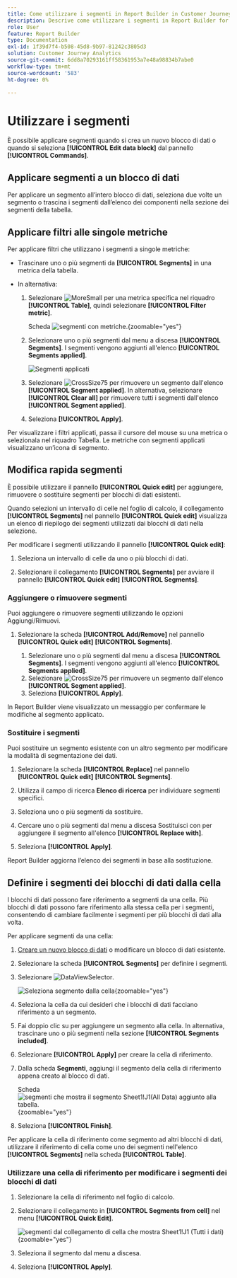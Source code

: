 ```yaml
---
title: Come utilizzare i segmenti in Report Builder in Customer Journey Analytics
description: Descrive come utilizzare i segmenti in Report Builder for Customer Journey Analytics
role: User
feature: Report Builder
type: Documentation
exl-id: 1f39d7f4-b508-45d8-9b97-81242c3805d3
solution: Customer Journey Analytics
source-git-commit: 6dd8a70293161ff58361953a7e48a98834b7abe0
workflow-type: tm+mt
source-wordcount: '583'
ht-degree: 0%

---
```


# Utilizzare i segmenti

È possibile applicare segmenti quando si crea un nuovo blocco di dati o quando si seleziona **[!UICONTROL Edit data block]** dal pannello **[!UICONTROL Commands]**.

## Applicare segmenti a un blocco di dati

Per applicare un segmento all’intero blocco di dati, seleziona due volte un segmento o trascina i segmenti dall’elenco dei componenti nella sezione dei segmenti della tabella.

## Applicare filtri alle singole metriche

Per applicare filtri che utilizzano i segmenti a singole metriche:

* Trascinare uno o più segmenti da **[!UICONTROL Segments]** in una metrica della tabella.

* In alternativa:

   1. Selezionare ![MoreSmall](/help/assets/icons/MoreSmall.svg) per una metrica specifica nel riquadro **[!UICONTROL Table]**, quindi selezionare **[!UICONTROL Filter metric]**.

      Scheda ![segmenti con metriche.](./assets/filter-metric.png){zoomable="yes"}

   1. Selezionare uno o più segmenti dal menu a discesa **[!UICONTROL Segments]**. I segmenti vengono aggiunti all&#39;elenco **[!UICONTROL Segments applied]**.

      ![Segmenti applicati](assets/segments-applied.png)
   1. Selezionare ![CrossSize75](/help/assets/icons/CrossSize75.svg) per rimuovere un segmento dall&#39;elenco **[!UICONTROL Segment applied]**. In alternativa, selezionare **[!UICONTROL Clear all]** per rimuovere tutti i segmenti dall&#39;elenco **[!UICONTROL Segment applied]**.
   1. Seleziona **[!UICONTROL Apply]**.

Per visualizzare i filtri applicati, passa il cursore del mouse su una metrica o selezionala nel riquadro Tabella. Le metriche con segmenti applicati visualizzano un’icona di segmento.


## Modifica rapida segmenti

È possibile utilizzare il pannello **[!UICONTROL Quick edit]** per aggiungere, rimuovere o sostituire segmenti per blocchi di dati esistenti.

Quando selezioni un intervallo di celle nel foglio di calcolo, il collegamento **[!UICONTROL Segments]** nel pannello **[!UICONTROL Quick edit]** visualizza un elenco di riepilogo dei segmenti utilizzati dai blocchi di dati nella selezione.

Per modificare i segmenti utilizzando il pannello **[!UICONTROL Quick edit]**:

1. Seleziona un intervallo di celle da uno o più blocchi di dati.

1. Selezionare il collegamento **[!UICONTROL Segments]** per avviare il pannello **[!UICONTROL Quick edit]** **[!UICONTROL Segments]**.


### Aggiungere o rimuovere segmenti

Puoi aggiungere o rimuovere segmenti utilizzando le opzioni Aggiungi/Rimuovi.

1. Selezionare la scheda **[!UICONTROL Add/Remove]** nel pannello **[!UICONTROL Quick edit]** **[!UICONTROL Segments]**.


   1. Selezionare uno o più segmenti dal menu a discesa **[!UICONTROL Segments]**. I segmenti vengono aggiunti all&#39;elenco **[!UICONTROL Segments applied]**.
   1. Selezionare ![CrossSize75](/help/assets/icons/CrossSize75.svg) per rimuovere un segmento dall&#39;elenco **[!UICONTROL Segment applied]**.
   1. Seleziona **[!UICONTROL Apply]**.

In Report Builder viene visualizzato un messaggio per confermare le modifiche al segmento applicato.

### Sostituire i segmenti

Puoi sostituire un segmento esistente con un altro segmento per modificare la modalità di segmentazione dei dati.

1. Selezionare la scheda **[!UICONTROL Replace]** nel pannello **[!UICONTROL Quick edit]** **[!UICONTROL Segments]**.

1. Utilizza il campo di ricerca **Elenco di ricerca** per individuare segmenti specifici.

1. Seleziona uno o più segmenti da sostituire.

1. Cercare uno o più segmenti dal menu a discesa Sostituisci con per aggiungere il segmento all&#39;elenco **[!UICONTROL Replace with]**.

1. Seleziona **[!UICONTROL Apply]**.

Report Builder aggiorna l’elenco dei segmenti in base alla sostituzione.

## Definire i segmenti dei blocchi di dati dalla cella

I blocchi di dati possono fare riferimento a segmenti da una cella. Più blocchi di dati possono fare riferimento alla stessa cella per i segmenti, consentendo di cambiare facilmente i segmenti per più blocchi di dati alla volta.

Per applicare segmenti da una cella:

1. [Creare un nuovo blocco di dati](create-a-data-block.md#create-a-data-block) o modificare un blocco di dati esistente.
1. Selezionare la scheda **[!UICONTROL Segments]** per definire i segmenti.
1. Selezionare ![DataViewSelector](/help/assets/icons/DataViewSelector.svg).

   ![Seleziona segmento dalla cella](assets/select-segment-from-cell.png){zoomable="yes"}

1. Seleziona la cella da cui desideri che i blocchi di dati facciano riferimento a un segmento.

1. Fai doppio clic su per aggiungere un segmento alla cella. In alternativa, trascinare uno o più segmenti nella sezione **[!UICONTROL Segments included]**.

1. Selezionare **[!UICONTROL Apply]** per creare la cella di riferimento.

1. Dalla scheda **Segmenti**, aggiungi il segmento della cella di riferimento appena creato al blocco di dati.

   Scheda ![segmenti che mostra il segmento Sheet1!J1(All Data) aggiunto alla tabella.](assets/segment-from-cell-applied.png){zoomable="yes"}

1. Seleziona **[!UICONTROL Finish]**.

Per applicare la cella di riferimento come segmento ad altri blocchi di dati, utilizzare il riferimento di cella come uno dei segmenti nell&#39;elenco **[!UICONTROL Segments]** nella scheda **[!UICONTROL Table]**.

### Utilizzare una cella di riferimento per modificare i segmenti dei blocchi di dati

1. Selezionare la cella di riferimento nel foglio di calcolo.

1. Selezionare il collegamento in **[!UICONTROL Segments from cell]** nel menu **[!UICONTROL Quick Edit]**.

   ![segmenti dal collegamento di cella che mostra Sheet1!J1 (Tutti i dati)](assets/select-segment-from-cell-in-sheet.png){zoomable="yes"}

1. Seleziona il segmento dal menu a discesa.

1. Seleziona **[!UICONTROL Apply]**.
